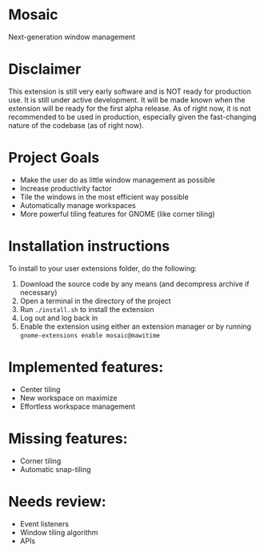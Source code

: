 # Mosaic
Next-generation window management

# Disclaimer
This extension is still very early software and is NOT ready for production use. It is still under active development.
It will be made known when the extension will be ready for the first alpha release. As of right now, it is not
recommended to be used in production, especially given the fast-changing nature of the codebase (as of right now).

# Project Goals
- Make the user do as little window management as possible
- Increase productivity factor
- Tile the windows in the most efficient way possible
- Automatically manage workspaces
- More powerful tiling features for GNOME (like corner tiling)

# Installation instructions
To install to your user extensions folder, do the following:
1. Download the source code by any means (and decompress archive if necessary)
2. Open a terminal in the directory of the project
3. Run `./install.sh` to install the extension
4. Log out and log back in
5. Enable the extension using either an extension manager or by running `gnome-extensions enable mosaic@mawitime`

# Implemented features:
- Center tiling
- New workspace on maximize
- Effortless workspace management

# Missing features:
- Corner tiling
- Automatic snap-tiling

# Needs review:
- Event listeners
- Window tiling algorithm
- APIs
